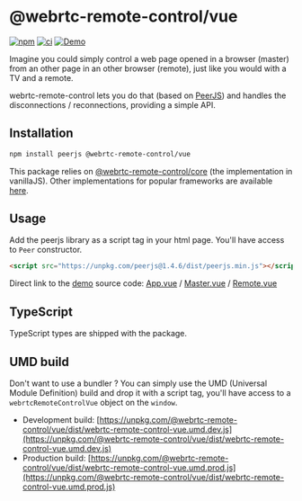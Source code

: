 # @webrtc-remote-control/vue

[![npm](https://img.shields.io/npm/v/@webrtc-remote-control/vue?color=blue)](https://www.npmjs.com/package/@webrtc-remote-control/vue)
[![ci](https://github.com/topheman/webrtc-remote-control/actions/workflows/ci.yml/badge.svg)](https://github.com/topheman/webrtc-remote-control/actions/workflows/ci.yml)
[![Demo](https://img.shields.io/badge/demo-online-blue.svg)](http://webrtc-remote-control.vercel.app/)

Imagine you could simply control a web page opened in a browser (master) from an other page in an other browser (remote), just like you would with a TV and a remote.

webrtc-remote-control lets you do that (based on [PeerJS](https://peerjs.com)) and handles the disconnections / reconnections, providing a simple API.

## Installation

```sh
npm install peerjs @webrtc-remote-control/vue
```

This package relies on [@webrtc-remote-control/core](https://github.com/topheman/webrtc-remote-control/tree/master/packages/core#readme) (the implementation in vanillaJS). Other implementations for popular frameworks are available [here](https://github.com/topheman/webrtc-remote-control/tree/master/packages).

## Usage

Add the peerjs library as a script tag in your html page. You'll have access to `Peer` constructor.

```html
<script src="https://unpkg.com/peerjs@1.4.6/dist/peerjs.min.js"></script>
```

Direct link to the [demo](https://webrtc-remote-control.vercel.app/counter-vue/index.html) source code: [App.vue](https://github.com/topheman/webrtc-remote-control/blob/master/demo/counter-vue/js/App.vue) / [Master.vue](https://github.com/topheman/webrtc-remote-control/blob/master/demo/counter-vue/js/Master.vue) / [Remote.vue](https://github.com/topheman/webrtc-remote-control/blob/master/demo/counter-vue/js/Remote.vue)

## TypeScript

TypeScript types are shipped with the package.

## UMD build

Don't want to use a bundler ? You can simply use the UMD (Universal Module Definition) build and drop it with a script tag, you'll have access to a `webrtcRemoteControlVue` object on the `window`.

- Development build: [https://unpkg.com/@webrtc-remote-control/vue/dist/webrtc-remote-control-vue.umd.dev.js](https://unpkg.com/@webrtc-remote-control/vue/dist/webrtc-remote-control-vue.umd.dev.js)
- Production build: [https://unpkg.com/@webrtc-remote-control/vue/dist/webrtc-remote-control-vue.umd.prod.js](https://unpkg.com/@webrtc-remote-control/vue/dist/webrtc-remote-control-vue.umd.prod.js)

